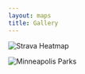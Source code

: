 ```yaml
---
layout: maps
title: Gallery
---
```


![Strava Heatmap](https://williamscale.github.io/attachments/maps/gallery/strava_heatmap_cropped.png)

![Minneapolis Parks](https://williamscale.github.io/attachments/maps/gallery/mpls_parks.png)